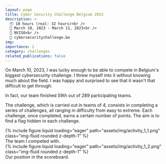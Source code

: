 ```yaml
---
layout: page
title: Cyber Security Challenge Belgium 2023
description: >
  🕙 10 hours (real: 32 hours)<br />
  📅 March 10, 2023 - March 11, 2023<br />
  👤 NVISO<br />
  🔗 cybersecuritychallenge.be
img:
importance: 2
category: challenges
related_publications: false
---
```


On March 10, 2023, I was lucky enough to be able to compete in Belgium's biggest cybersecurity challenge. I threw myself into it without knowing much about the field. I was happy and surprised to see that it wasn't that difficult to get through.

In fact, our team finished 59th out of 289 participating teams.

The challenge, which is carried out in teams of 4, consists in completing a series of challenges, all ranging in difficulty from easy to extreme. Each challenge, once completed, earns a certain number of points. The aim is to find a flag hidden in each challenge.

<div class="row">
    <div class="col-sm mt-3 mt-md-0">
        {% include figure.liquid loading="eager" path="assets/img/activity_1_1.png" class="img-fluid rounded z-depth-1" %}
    </div>
</div>
<div class="caption">
    The team I competed with.
</div>
<div class="row">
    <div class="col-sm mt-3 mt-md-0">
        {% include figure.liquid loading="eager" path="assets/img/activity_1_2.png" class="img-fluid rounded z-depth-1" %}
    </div>
</div>
<div class="caption">
    Our position in the scoreboard.
</div>
